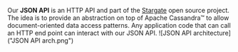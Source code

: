 Our **JSON API** is an HTTP API and part of the [Stargate](https://stargate.io) open source project. The idea is to provide an abstraction on top of Apache Cassandra™ to allow document-oriented data access patterns. Any application code that can call an HTTP end point can interact with our JSON API.
![JSON API architecture]("JSON API arch.png")
